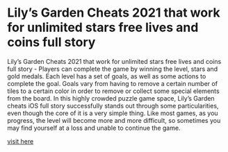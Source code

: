 # Lily’s Garden Cheats 2021 that work for unlimited stars free lives and coins full story

Lily’s Garden Cheats 2021 that work for unlimited stars free lives and coins full story - Players can complete the game by winning the level, stars and gold medals. Each level has a set of goals, as well as some actions to complete the goal. Goals vary from having to remove a certain number of tiles to a certain color in order to remove or collect some special elements from the board. In this highly crowded puzzle game space, Lily’s Garden cheats iOS full story successfully stands out through some particularities, even though the core of it is a very simple thing. Like most games, as you progress, the level will become more and more difficult, so sometimes you may find yourself at a loss and unable to continue the game.

<a href="https://cheatstc.com/lilys-garden-cheats/">visit here</a>
